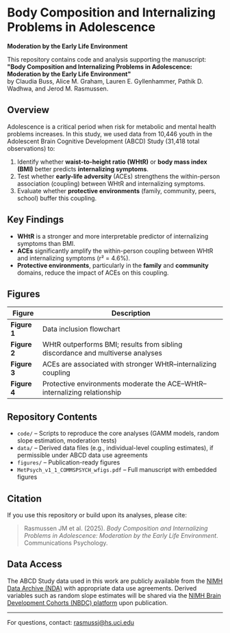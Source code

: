 # Body Composition and Internalizing Problems in Adolescence  
**Moderation by the Early Life Environment**

This repository contains code and analysis supporting the manuscript:  
**"Body Composition and Internalizing Problems in Adolescence: Moderation by the Early Life Environment"**  
by Claudia Buss, Alice M. Graham, Lauren E. Gyllenhammer, Pathik D. Wadhwa, and Jerod M. Rasmussen.

## Overview

Adolescence is a critical period when risk for metabolic and mental health problems increases. In this study, we used data from 10,446 youth in the Adolescent Brain Cognitive Development (ABCD) Study (31,418 total observations) to:

1. Identify whether **waist-to-height ratio (WHtR)** or **body mass index (BMI)** better predicts **internalizing symptoms**.
2. Test whether **early-life adversity** (ACEs) strengthens the within-person association (coupling) between WHtR and internalizing symptoms.
3. Evaluate whether **protective environments** (family, community, peers, school) buffer this coupling.

## Key Findings

- **WHtR** is a stronger and more interpretable predictor of internalizing symptoms than BMI.
- **ACEs** significantly amplify the within-person coupling between WHtR and internalizing symptoms (r² = 4.6%).
- **Protective environments**, particularly in the **family** and **community** domains, reduce the impact of ACEs on this coupling.

## Figures

| Figure | Description |
|--------|-------------|
| **Figure 1** | Data inclusion flowchart |
| **Figure 2** | WHtR outperforms BMI; results from sibling discordance and multiverse analyses |
| **Figure 3** | ACEs are associated with stronger WHtR–internalizing coupling |
| **Figure 4** | Protective environments moderate the ACE–WHtR–internalizing relationship |

## Repository Contents

- `code/` – Scripts to reproduce the core analyses (GAMM models, random slope estimation, moderation tests)
- `data/` – Derived data files (e.g., individual-level coupling estimates), if permissible under ABCD data use agreements
- `figures/` – Publication-ready figures
- `MetPsych_v1_1_COMMSPSYCH_wfigs.pdf` – Full manuscript with embedded figures

## Citation

If you use this repository or build upon its analyses, please cite:

> Rasmussen JM et al. (2025). *Body Composition and Internalizing Problems in Adolescence: Moderation by the Early Life Environment*. Communications Psychology.

## Data Access

The ABCD Study data used in this work are publicly available from the [NIMH Data Archive (NDA)](https://nda.nih.gov/abcd) with appropriate data use agreements. Derived variables such as random slope estimates will be shared via the [NIMH Brain Development Cohorts (NBDC) platform](https://nda.nih.gov/edit_collection.html?id=3147) upon publication.

---

For questions, contact: [rasmussj@hs.uci.edu](mailto:rasmussj@hs.uci.edu)
